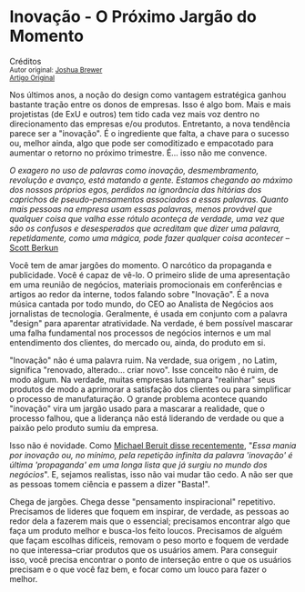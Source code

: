 Inovação - O Próximo Jargão do Momento
======================================
Créditos<br/>
<small>Autor original: [Joshua Brewer](http://52weeksofux.com/)<br/>[Artigo Original](http://52weeksofux.com/post/722549884/innovation-the-next-great-buzzword)</small>

Nos últimos anos, a noção do design como vantagem estratégica ganhou bastante tração entre os donos de empresas. Isso é algo bom. Mais e mais projetistas (de ExU e outros) tem tido cada vez mais voz dentro no direcionamento das empresas e/ou produtos. Entretanto, a nova tendência parece ser a "inovação". É o ingrediente que falta, a chave para o sucesso ou, melhor ainda, algo que pode ser comoditizado e empacotado para aumentar o retorno no próximo trimestre. É... isso não me convence.

*O exagero no uso de palavras como inovação, desmembramento, revolução e avanço, está matando a gente. Estamos chegando ao máximo dos nossos próprios egos, perdidos na ignorância das hitórias dos caprichos de pseudo-pensamentos associados a essas palavras. Quanto mais pessoas na empresa usam essas palavras, menos provável que qualquer coisa que valha esse rótulo aconteça de verdade, uma vez que são os confusos e desesperados que acreditam que dizer uma palavra, repetidamente, como uma mágica, pode fazer qualquer coisa acontecer* &ndash; [Scott Berkun](http://ideas.economist.com/content/stop-saying-innovation-scott-berkun)

Você tem de amar jargões do momento. O narcótico da propaganda e publicidade. Você é capaz de vê-lo. O primeiro slide de uma apresentação em uma reunião de negócios, materiais promocionais em conferências e artigos ao redor da interne, todos falando sobre "Inovação". É a nova música cantada por todo mundo, do CEO ao Analista de Negócios aos jornalistas de tecnologia. Geralmente, é usada em conjunto com a palavra "design" para aparentar atratividade. Na verdade, é bem possível mascarar uma falha fundamental nos processos de negócios internos e um mal entendimento dos clientes, do mercado ou, ainda, do produto em si.

"Inovação" não é uma palavra ruim. Na verdade, sua origem , no Latim, significa "renovado, alterado... criar novo". Isse conceito não é ruim, de modo algum. Na verdade, muitas empresas lutampara "realinhar" seus produtos de modo a aprimorar a satisfação dos clientes ou para simplificar o processo de manufaturação. O grande problema acontece quando "inovação" vira um jargão usado para a mascarar a realidade, que o processo falhou, que a liderança não está liderando de verdade ou que a paixão pelo produto sumiu da empresa.

Isso não é novidade. Como [Michael Beruit disse recentemente](http://observatory.designobserver.com/entry.html?entry=3857%20), "*Essa mania por inovação ou, no mínimo, pela repetição infinita da palavra 'inovação' é última 'propaganda' em uma longa lista que já surgiu no mundo dos negócios*". E, sejamos realistas, isso não vai mudar tão cedo. A não ser que as pessoas tomem ciência e passem a dizer "Basta!".

Chega de jargões. Chega desse "pensamento inspiracional" repetitivo. Precisamos de lideres que foquem em inspirar, de verdade, as pessoas ao redor dela a fazerem mais que o essencial; precisamos encontrar algo que faça um produto melhor e busca-los feito loucos. Precisamos de alguém que façam escolhas difíceis, removam o peso morto e foquem de verdade no que interessa&ndash;criar produtos que os usuários amem. Para conseguir isso, você precisa encontrar o ponto de interseção entre o que os usuários precisam e o que você faz bem, e focar como um louco para fazer o melhor.


